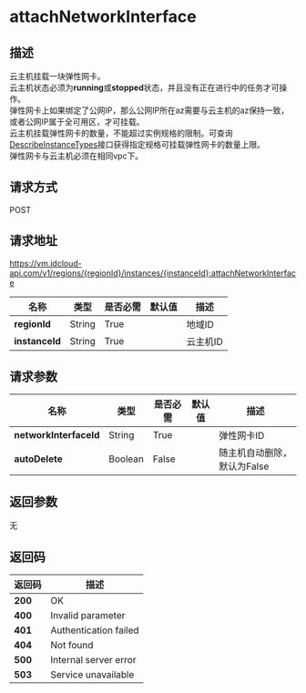 # attachNetworkInterface


## 描述
云主机挂载一块弹性网卡。<br>
云主机状态必须为<b>running</b>或<b>stopped</b>状态，并且没有正在进行中的任务才可操作。<br>
弹性网卡上如果绑定了公网IP，那么公网IP所在az需要与云主机的az保持一致，或者公网IP属于全可用区，才可挂载。<br>
云主机挂载弹性网卡的数量，不能超过实例规格的限制。可查询<a href="http://docs.jdcloud.com/virtual-machines/api/describeinstancetypes">DescribeInstanceTypes</a>接口获得指定规格可挂载弹性网卡的数量上限。<br>
弹性网卡与云主机必须在相同vpc下。


## 请求方式
POST

## 请求地址
https://vm.jdcloud-api.com/v1/regions/{regionId}/instances/{instanceId}:attachNetworkInterface

|名称|类型|是否必需|默认值|描述|
|---|---|---|---|---|
|**regionId**|String|True| |地域ID|
|**instanceId**|String|True| |云主机ID|

## 请求参数
|名称|类型|是否必需|默认值|描述|
|---|---|---|---|---|
|**networkInterfaceId**|String|True| |弹性网卡ID|
|**autoDelete**|Boolean|False| |随主机自动删除，默认为False|


## 返回参数
无


## 返回码
|返回码|描述|
|---|---|
|**200**|OK|
|**400**|Invalid parameter|
|**401**|Authentication failed|
|**404**|Not found|
|**500**|Internal server error|
|**503**|Service unavailable|
